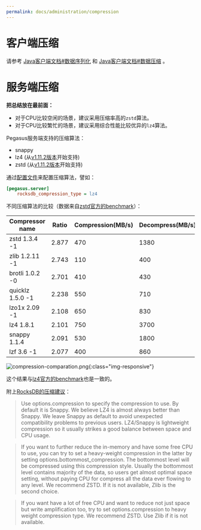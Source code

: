 ```yaml
---
permalink: docs/administration/compression
---
```


# 客户端压缩

请参考 [Java客户端文档#数据序列化](/clients/java-client#数据序列化) 和 [Java客户端文档#数据压缩](/clients/java-client#数据压缩) 。

# 服务端压缩

**把总结放在最前面：**
* 对于CPU比较空闲的场景，建议采用压缩率高的`zstd`算法。
* 对于CPU比较繁忙的场景，建议采用综合性能比较优异的`lz4`算法。

Pegasus服务端支持的压缩算法：
* snappy
* lz4 (从[v1.11.2版本](https://github.com/XiaoMi/pegasus/releases/tag/v1.11.2)开始支持)
* zstd (从[v1.11.2版本](https://github.com/XiaoMi/pegasus/releases/tag/v1.11.2)开始支持)

通过[配置文件](config)来配置压缩算法，譬如：
```ini
[pegasus.server]
    rocksdb_compression_type = lz4
```

不同压缩算法的比较（数据来自[zstd官方的benchmark](https://facebook.github.io/zstd/)）：

Compressor name | Ratio | Compression(MB/s) | Decompress(MB/s)
-- | -- | -- | --
zstd 1.3.4 -1 | 2.877 | 470 | 1380
zlib 1.2.11 -1 | 2.743 | 110 | 400
brotli 1.0.2 -0 | 2.701 | 410 | 430
quicklz 1.5.0 -1 | 2.238 | 550 | 710
lzo1x 2.09 -1 | 2.108 | 650 | 830
lz4 1.8.1 | 2.101 | 750 | 3700
snappy 1.1.4 | 2.091 | 530 | 1800
lzf 3.6 -1 | 2.077 | 400 | 860

![compression-comparation.png](/assets/images/compression-comparation.png){:class="img-responsive"}

这个结果与[lz4官方的benchmark](https://github.com/lz4/lz4#benchmarks)也是一致的。

附上[RocksDB的压缩建议](https://github.com/facebook/rocksdb/wiki/Compression)：
> Use options.compression to specify the compression to use. By default it is Snappy. We believe LZ4 is almost always better than Snappy. We leave Snappy as default to avoid unexpected compatibility problems to previous users. LZ4/Snappy is lightweight compression so it usually strikes a good balance between space and CPU usage.

> If you want to further reduce the in-memory and have some free CPU to use, you can try to set a heavy-weight compression in the latter by setting options.bottommost_compression. The bottommost level will be compressed using this compression style. Usually the bottommost level contains majority of the data, so users get almost optimal space setting, without paying CPU for compress all the data ever flowing to any level. We recommend ZSTD. If it is not available, Zlib is the second choice.

> If you want have a lot of free CPU and want to reduce not just space but write amplification too, try to set options.compression to heavy weight compression type. We recommend ZSTD. Use Zlib if it is not available.

